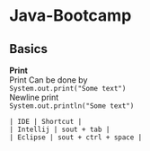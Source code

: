 # Java-Bootcamp

## Basics

**Print**  
    Print Can be done by  
    `System.out.print("Some text")`  
    Newline print  
    `System.out.println("Some text")`  

    | IDE | Shortcut |  
    | Intellij | sout + tab |  
    | Eclipse | sout + ctrl + space |  

    
